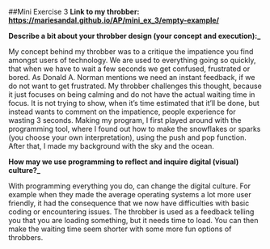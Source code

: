 ##Mini Exercise 3
**Link to my throbber: https://mariesandal.github.io/AP/mini_ex_3/empty-example/**


**Describe a bit about your throbber design (your concept and execution):_**

My concept behind my throbber was to a critique the impatience you find amongst users of technology. We are used to everything going so quickly, that when we have to wait a few seconds we get confused, frustrated or bored.  As Donald A. Norman mentions we need an instant feedback, if we do not want to get frustrated. My throbber challenges this thought, because it just focuses on being calming and do not have the actual waiting time in focus. It is not trying to show, when it’s time estimated that it’ll be done, but instead wants to comment on the impatience, people experience for wasting 3 seconds. 
Making my program, I first played around with the programming tool, where I found out how to make the snowflakes or sparks (you choose your own interpretation), using the push and pop function. After that, I made my background with the sky and the ocean.

**How may we use programming to reflect and inquire digital (visual) culture?_**

With programming everything you do, can change the digital culture. For example when they made the average operating systems a lot more user friendly, it had the consequence that we now have difficulties with basic coding or encountering issues. The throbber is used as a feedback telling you that you are loading something, but it needs time to load. You can then make the waiting time seem shorter with some more fun options of throbbers. 
